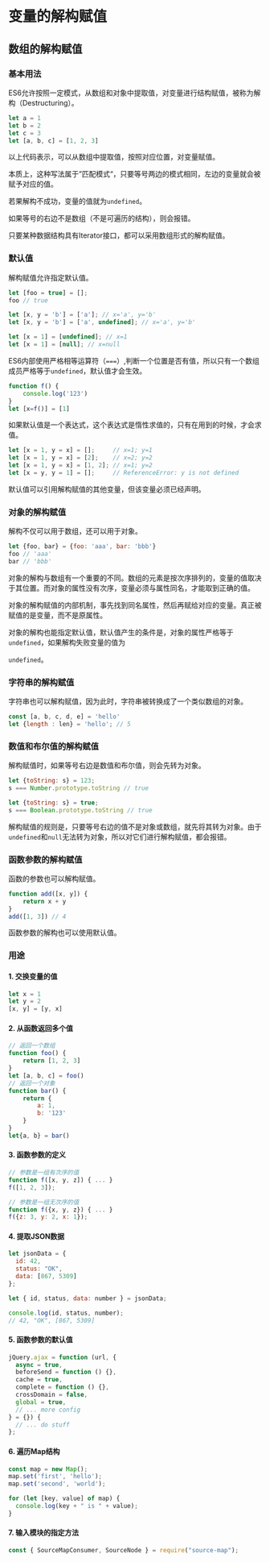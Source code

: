 # 变量的解构赋值

## 数组的解构赋值

### 基本用法

ES6允许按照一定模式，从数组和对象中提取值，对变量进行结构赋值，被称为解构（Destructuring）。

```javascript
let a = 1
let b = 2
let c = 3
let [a, b, c] = [1, 2, 3]
```

以上代码表示，可以从数组中提取值，按照对应位置，对变量赋值。

本质上，这种写法属于”匹配模式“，只要等号两边的模式相同，左边的变量就会被赋予对应的值。

若果解构不成功，变量的值就为`undefined`。

如果等号的右边不是数组（不是可遍历的结构），则会报错。

只要某种数据结构具有Iterator接口，都可以采用数组形式的解构赋值。

### 默认值

解构赋值允许指定默认值。

```javascript
let [foo = true] = [];
foo // true

let [x, y = 'b'] = ['a']; // x='a', y='b'
let [x, y = 'b'] = ['a', undefined]; // x='a', y='b'

let [x = 1] = [undefined]; // x=1
let [x = 1] = [null]; // x=null
```

ES6内部使用严格相等运算符（`===`）,判断一个位置是否有值，所以只有一个数组成员严格等于`undefined`，默认值才会生效。

```javascript
function f() {
    console.log('123')
}
let [x=f()] = [1]
```

如果默认值是一个表达式，这个表达式是惰性求值的，只有在用到的时候，才会求值。

```javascript
let [x = 1, y = x] = [];     // x=1; y=1
let [x = 1, y = x] = [2];    // x=2; y=2
let [x = 1, y = x] = [1, 2]; // x=1; y=2
let [x = y, y = 1] = [];     // ReferenceError: y is not defined
```

默认值可以引用解构赋值的其他变量，但该变量必须已经声明。

### 对象的解构赋值

解构不仅可以用于数组，还可以用于对象。

```javascript
let {foo, bar} = {foo: 'aaa', bar: 'bbb'}
foo // 'aaa'
bar // 'bbb'
```

对象的解构与数组有一个重要的不同。数组的元素是按次序排列的，变量的值取决于其位置。而对象的属性没有次序，变量必须与属性同名，才能取到正确的值。

对象的解构赋值的内部机制，事先找到同名属性，然后再赋给对应的变量。真正被赋值的是变量，而不是原属性。

对象的解构也能指定默认值，默认值产生的条件是，对象的属性严格等于`undefined`，如果解构失败变量的值为

`undefined`。

### 字符串的解构赋值

字符串也可以解构赋值，因为此时，字符串被转换成了一个类似数组的对象。

```javascript
const [a, b, c, d, e] = 'hello'
let {length : len} = 'hello'; // 5 
```

### 数值和布尔值的解构赋值

解构赋值时，如果等号右边是数值和布尔值，则会先转为对象。

 ```javascript
let {toString: s} = 123;
s === Number.prototype.toString // true

let {toString: s} = true;
s === Boolean.prototype.toString // true
 ```

解构赋值的规则是，只要等号右边的值不是对象或数组，就先将其转为对象。由于`undefined`和`null`无法转为对象，所以对它们进行解构赋值，都会报错。

### 函数参数的解构赋值

函数的参数也可以解构赋值。

```javascript
function add([x, y]) {
    return x + y
}
add([1, 3]) // 4
```

函数参数的解构也可以使用默认值。

 ### 用途

#### 1. 交换变量的值

```	javascript
let x = 1
let y = 2
[x, y] = [y, x]
```

#### 2. 从函数返回多个值

```javascript
// 返回一个数组
function foo() {
    return [1, 2, 3]
}
let [a, b, c] = foo()
// 返回一个对象
function bar() {
    return {
        a: 1,
        b: '123'
    }
}
let{a, b} = bar()
```

#### 3. 函数参数的定义

```javascript
// 参数是一组有次序的值
function f([x, y, z]) { ... }
f([1, 2, 3]);

// 参数是一组无次序的值
function f({x, y, z}) { ... }
f({z: 3, y: 2, x: 1});
```

#### 4. 提取JSON数据

```javascript
let jsonData = {
  id: 42,
  status: "OK",
  data: [867, 5309]
};

let { id, status, data: number } = jsonData;

console.log(id, status, number);
// 42, "OK", [867, 5309]
```

#### 5. 函数参数的默认值

```javascript
jQuery.ajax = function (url, {
  async = true,
  beforeSend = function () {},
  cache = true,
  complete = function () {},
  crossDomain = false,
  global = true,
  // ... more config
} = {}) {
  // ... do stuff
};
```

#### 6. 遍历Map结构

```javascript
const map = new Map();
map.set('first', 'hello');
map.set('second', 'world');

for (let [key, value] of map) {
  console.log(key + " is " + value);
}
```

#### 7. 输入模块的指定方法

```javascript
const { SourceMapConsumer, SourceNode } = require("source-map");
```

 